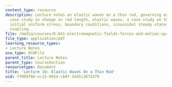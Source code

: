 ```yaml
---
content_type: resource
description: Lecture notes on elastic waves on a thin rod, governing equations, a
  case study on change in rod length, elastic waves, a case study on the region of
  initial uniform stress, boundary conditions, sinusoidal steady states, and electromechanical
  coupling.
file: /media/courses/6-641-electromagnetic-fields-forces-and-motion-spring-2005/ff089f86ec15991dcb075d45c267d379_lecture16.pdf
file_type: application/pdf
learning_resource_types:
- Lecture Notes
ocw_type: OCWFile
parent_title: Lecture Notes
parent_type: CourseSection
resourcetype: Document
title: 'Lecture 16: Elastic Waves On a Thin Rod'
uid: ff089f86-ec15-991d-cb07-5d45c267d379
---
```

